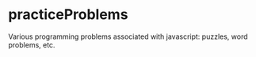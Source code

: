 # practiceProblems
Various programming problems associated with javascript: puzzles, word problems, etc.
